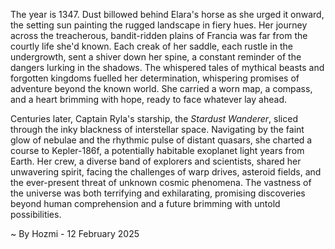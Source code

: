 
The year is 1347.  Dust billowed behind Elara's horse as she urged it onward, the setting sun painting the rugged landscape in fiery hues.  Her journey across the treacherous, bandit-ridden plains of Francia was far from the courtly life she'd known.  Each creak of her saddle, each rustle in the undergrowth, sent a shiver down her spine, a constant reminder of the dangers lurking in the shadows.  The whispered tales of mythical beasts and forgotten kingdoms fuelled her determination, whispering promises of adventure beyond the known world.  She carried a worn map, a compass, and a heart brimming with hope, ready to face whatever lay ahead.


Centuries later, Captain Ryla's starship, the *Stardust Wanderer*, sliced through the inky blackness of interstellar space.  Navigating by the faint glow of nebulae and the rhythmic pulse of distant quasars, she charted a course to Kepler-186f, a potentially habitable exoplanet light years from Earth.  Her crew, a diverse band of explorers and scientists, shared her unwavering spirit, facing the challenges of warp drives, asteroid fields, and the ever-present threat of unknown cosmic phenomena. The vastness of the universe was both terrifying and exhilarating, promising discoveries beyond human comprehension and a future brimming with untold possibilities.

~ By Hozmi - 12 February 2025

